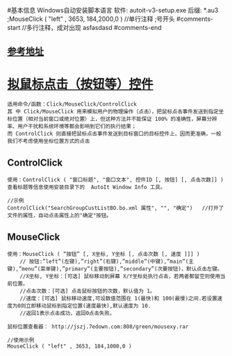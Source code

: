 
#基本信息
	Windows自动安装脚本语言
	软件: autoit-v3-setup.exe	
	后缀: *.au3
	;MouseClick ( "left" , 3653, 184,2000,0 )	//单行注释 ;号开头
	#comments-start 	//多行注释，成对出现
		asfasdasd
	#comments-end 
	
	
## [参考地址](https://zhuanlan.zhihu.com/p/19792473?columnSlug=autohotkey)

	
# [拟鼠标点击（按钮等）控件](https://zhuanlan.zhihu.com/p/19792473?columnSlug=autohotkey)
	适用命令/函数：Click/MouseClick/ControlClick
	其 中 Click/MouseClick 用来模拟用户的物理操作（点击），把鼠标点击事件发送到指定坐标位置（相对当前窗口或绝对位置）上，但这种方法并不能保证 100% 的准确性，屏幕分辨​率、用户干扰和系统环境等都会影响到它们的执行结果；
	而 ControlClick 则直接把鼠标点击事件发送到目标窗口的目标控件上，因而更准确，一般我们不考虑使用坐标位​置方式的点击

## ControlClick 
	使用：ControlClick ( "窗口标题", "窗口文本", 控件ID [, 按钮] [, 点击次数]] )
	查看标题等信息使用安装目录下的  AutoIt Window Info 工具。
	
	//示例
	ControlClick("SearchGroupCustListBO.bo.xml 属性", "", "确定")	//打开了文件的属性，自动点击属性上的"确定"按钮。
## MouseClick
	使用：MouseClick ( “按钮” [, X坐标, Y坐标 [, 点击次数 [, 速度 ]]] )
		// 按钮:”left”(左键),”right”(右键),”middle”(中键),”main”(主键),”menu”(菜单键),”primary”(主要按钮),”secondary”(次要按钮)，默认点击左键。
		//X坐标, Y坐标：[可选] 鼠标移动到屏幕 X/Y坐标处执行点击，若两者都留空则使用当前位置。
		//点击次数：[可选] 点击鼠标按钮的次数，默认值为 1。
		//速度：[可选] 鼠标移动速度,可设数值范围在 1(最快)和 100(最慢)之间.若设置速度为0则立即移动鼠标到指定位置(速度最快),默认速度为 10. 
		//返回1表示点击成功，返回0点击失败。
	
	鼠标位置查看器： http://jszj.7edown.com:808/green/mousexy.rar
		
	//使用示例
	MouseClick ( "left" , 3653, 184,1000,0 )
	
	
	
	
	
	
	
